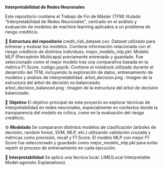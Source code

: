 **Interpretabilidad de Redes Neuronales**

Este repositorio contiene el Trabajo de Fin de Máster (TFM) titulado "Interpretabilidad de Redes Neuronales", centrado en el análisis y evaluación de modelos de machine learning aplicados a un problema de riesgo crediticio.

📁 **Estructura del repositorio**
credit_risk_dataset.csv: Dataset utilizado para entrenar y evaluar los modelos. Contiene información relacionada con el riesgo crediticio de distintos individuos.
mejor_modelo_mlp.pkl: Modelo MLP (Perceptrón Multicapa) previamente entrenado y guardado. Fue seleccionado como el mejor modelo tras una comparativa basada en la métrica F1 Score.
codigo.ypynb: Contiene el notebook utilizado durante el desarrollo del TFM, incluyendo la exploración de datos, entrenamiento de modelos y análisis de interpretabilidad.
arbol_decision.png : Imagen de la estructura del árbol de decisión no balanceado.
arbol_decision_balanced.png : Imagen de la estructura del árbol de decisión balanceado.


🧠 **Objetivo**
El objetivo principal de este proyecto es explorar técnicas de interpretabilidad en redes neuronales, especialmente en contextos donde la transparencia del modelo es crítica, como en la evaluación del riesgo crediticio.

⚙️ **Modelado**
Se compararon distintos modelos de clasificación (árboles de decisión, random forest, SVM, MLP, etc.) utilizando validación cruzada y métricas como precisión, recall y F1 Score. El modelo MLP con mejor F1 Score fue seleccionado y guardado como mejor_modelo_mlp.pkl para evitar repetir el proceso de entrenamiento en cada ejecución.

🧪 **Interpretabilidad**
Se aplicó una técnica local: LIME(Local Interpretable Model-agnostic Explanations).
